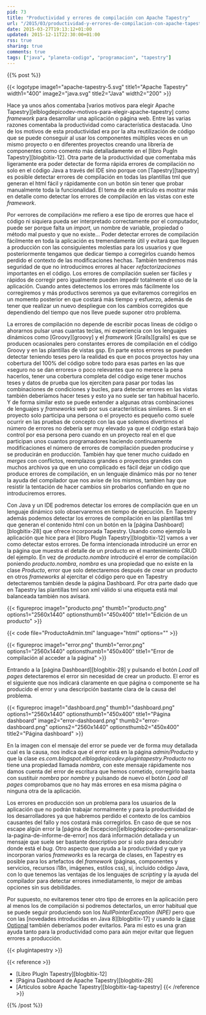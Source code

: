 ```yaml
---
pid: 73
title: "Productividad y errores de compilación con Apache Tapestry"
url: "/2015/03/productividad-y-errores-de-compilacion-con-apache-tapestry/"
date: 2015-03-27T19:13:12+01:00
updated: 2015-12-11T22:30:00+01:00
rss: true
sharing: true
comments: true
tags: ["java", "planeta-codigo", "programacion", "tapestry"]
---
```


{{% post %}}

{{< logotype image1="apache-tapestry-5.svg" title1="Apache Tapestry" width1="400" image2="java.svg" title2="Java" width2="200" >}}

Hace ya unos años comentaba [varios motivos para elegir Apache Tapestry][elblogdepicodev-motivos-para-elegir-apache-tapestry] como _framework_ para desarrollar una aplicación o página web. Entre las varias razones comentaba la productividad como característica destacada. Uno de los motivos de esta productividad era por la alta reutilización de código que se puede conseguir al usar los componentes múltiples veces en un mismo proyecto o en diferentes proyectos creando una librería de componentes como comento más detalladamente en el [libro PugIn Tapestry][blogbitix-12]. Otra parte de la productividad que comentaba más ligeramente era poder detectar de forma rápida errores de compilación no solo en el código Java a través del IDE sino porque con [Tapestry][tapestry] es posible detectar errores de compilación en todas las plantillas tml que generan el html fácil y rápidamente con un botón sin tener que probar manualmente toda la funcionalidad. El tema de este artículo es mostrar más en detalle como detectar los errores de compilación en las vistas con este _framework_.

Por «errores de compilación» me refiero a ese tipo de erorres que hace el código ni siquiera pueda ser interpretado correctamente por el computador, puede ser porque falta un _import_, un nombre de variable, propiedad o método mal puesto y que no existe... Poder detectar errores de compilación fácilmente en toda la aplicación es tremendamente útil y evitará que lleguen a producción con las consiguientes molestias para los usuarios y que posteriormente tengamos que dedicar tiempo a corregirlos cuando hemos perdido el contexto de las modificaciones hechas. También tendremos más seguridad de que no introducimos errores al hacer _refactorizaciones_ importantes en el código. Los errores de compilación suelen ser fáciles y rápidos de corregir pero igualmente pueden impedir totalmente el uso de la aplicación. Cuando antes detectemos los errores más fácilmente los corregiremos y más productivos seremos ya que evitaremos corregirlos en un momento posterior en que costará más tiempo y esfuerzo, además de tener que realizar un nuevo despliegue con los cambios corregidos que dependiendo del tiempo que nos lleve puede suponer otro problema.

La errores de compilación no depende de escribir pocas lineas de código o ahorarnos pulsar unas cuantas teclas, mi experiencia con los lenguajes dinámicos como [Groovy][groovy] y el _framework_ [Grails][grails] es que se producen ocasionales pero constantes errores de compilación en el código Groovy y en las plantillas de vistas gsp. En parte estos errores se pueden detectar teniendo teses pero la realidad es que en pocos proyectos hay una cobertura del 100% del código sobre todo para esas partes en las que «seguro no se dan errores» o poco relevantes que no merece la pena hacerlos, tener una cobertura completa del código exige tener muchos teses y datos de prueba que los ejerciten para pasar por todas las combinaciones de condiciones y bucles, para detectar errores en las vistas también deberíamos hacer teses y esto ya no suele ser tan habitual hacerlo. Y de forma similar esto se puede extender a algunas otras combinaciones de lenguajes y _frameworks_ web por sus características similares. Si en el proyecto solo participa una persona o el proyecto es pequeño como suele ocurrir en las pruebas de concepto con las que solemos divertirnos el número de errores no debería ser muy elevado ya que el código estará bajo control por esa persona pero cuando en un proyecto real en el que participan unos cuantos programadores haciendo continuamente modificaciones el número de errores de compilación pueden producirse y se producirán en producción. También hay que tener mucho cuidado en _merges_ con conflictos, reemplazos grandes o proyectos grandes con muchos archivos ya que en uno complicado es fácil dejar un código que produce errores de compilación, en un lenguaje dinámico más por no tener la ayuda del compilador que nos avise de los mismos, tambien hay que resistir la tentación de hacer cambios sin probarlos confiando en que no introduciremos errores.

Con Java y un IDE podremos detectar los errores de compilación que en un lenguaje dinámico solo observaremos en tiempo de ejecución. En Tapestry además podemos detectar los errores de compilación en las plantillas tml que generan el contenido html con un botón en la [página Dashboard][blogbitix-28] que ofrece incorporada Tapestry. Usando como ejemplo la aplicación que hice para el [libro PlugIn Tapestry][blogbitix-12] vamos a ver como detectar estos errores. De forma intencionada introduciré un error en la página que muestra el detalle de un producto en el mantenimiento CRUD del ejemplo. En vez de _producto.nombre_ introduciré el error de compilación poniendo _producto.nombra_, _nombra_ es una propiedad que no existe en la clase _Producto_, error que solo detectaremos después de crear un producto en otros _frameworks_ al ejercitar el código pero que en Tapestry detectaremos también desde la página Dashboard. Por otra parte dado que en Tapestry las plantillas tml son xml válido si una etiqueta está mal balanceada también nos avisará.

{{< figureproc
    image1="producto.png" thumb1="producto.png" options1="2560x1440" optionsthumb1="450x400" title1="Edición de un producto" >}}

{{< code file="ProductoAdmin.tml" language="html" options="" >}}

{{< figureproc
    image1="error.png" thumb1="error.png" options1="2560x1440" optionsthumb1="450x400" title1="Error de compilación al acceder a la página" >}}

Entrando a la [página Dashboard][blogbitix-28] y pulsando el botón _Load all pages_ detectaremos el error sin necesidad de crear un producto. El error es el siguiente que nos indicará claramente en que página o componente se ha producido el error y una descripción bastante clara de la causa del problema.

{{< figureproc
    image1="dashboard.png" thumb1="dashboard.png" options1="2560x1440" optionsthumb1="450x400" title1="Página dashboard"
    image2="error-dashboard.png" thumb2="error-dashboard.png" options2="2560x1440" optionsthumb2="450x400" title2="Página dashboard" >}}

En la imagen con el mensaje del error se puede ver de forma muy detallada cual es la causa, nos indica que el error está en la página _admin/Producto_ y que la clase _es.com.blogspot.elblogdepicodev.plugintapestry.Producto_ no tiene una propiedad llamada _nombra_, con este mensaje rápidamente nos damos cuenta del error de escritura que hemos cometido, corregirlo basta con sustituir _nombra_ por _nombre_ y pulsando de nuevo el botón _Load all pages_ comprobamos que no hay más errores en esa misma página o ninguna otra de la aplicación.

Los errores en producción son un problema para los usuarios de la aplicación que no podrán trabajar normalmente y para la productividad de los desarrolladores ya que habremos perdido el contexto de los cambios causantes del fallo y nos costará más corregirlos. En caso de que se nos escape algún error la [página de Excepcion][elblogdepicodev-personalizar-la-pagina-de-informe-de-error] nos dará información detallada y un mensaje que suele ser bastante descriptivo por si solo para descubrir donde está el _bug_. Otro aspecto que ayuda a la productividad y que ya incorporan varios _frameworks_ es la recarga de clases, en Tapestry es posible para los artefactos del _framework_ (páginas, componentes y servicios, recursos i18n, imágenes, estilos css), sí, incluido código Java, con lo que tenemos las ventajas de los lenguajes de _scripting_ y la ayuda del compilador para detectar errores inmediatamente, lo mejor de ambas opciones sin sus debilidades.

Por supuesto, no evitaremos tener otro tipo de errores en la aplicación pero al menos los de compilación si podremos detectarlos, un error habitual que se puede seguir produciendo son los _NullPointerException (NPE)_ pero que con las [novedades introducidas en Java 8][blogbitix-17] y usando la [clase Optional](https://docs.oracle.com/javase/8/docs/api/java/util/Optional.html) también deberíamos poder evitarlos. Para mi esto es una gran ayuda tanto para la productividad como para aún mejor evitar que lleguen errores a producción.

{{< plugintapestry >}}

{{< reference >}}
* [Libro PlugIn Tapestry][blogbitix-12]
* [Página Dashboard de Apache Tapestry][blogbitix-28]
* [Artículos sobre Apache Tapestry][blogbitix-tag-tapestry]
{{< /reference >}}

{{% /post %}}
